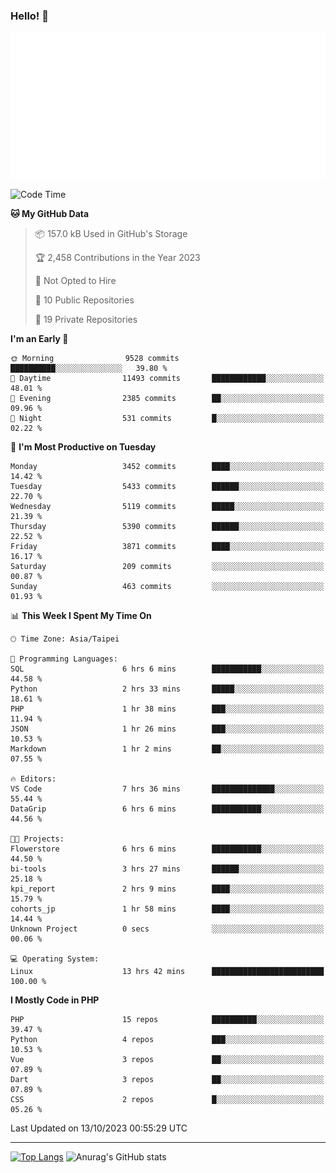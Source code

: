 ### Hello! 👋

![Metrics](/metrics.classic.svg)

<!--START_SECTION:waka-->
![Code Time](http://img.shields.io/badge/Code%20Time-689%20hrs%2025%20mins-blue)

**🐱 My GitHub Data** 

> 📦 157.0 kB Used in GitHub's Storage 
 > 
> 🏆 2,458 Contributions in the Year 2023
 > 
> 🚫 Not Opted to Hire
 > 
> 📜 10 Public Repositories 
 > 
> 🔑 19 Private Repositories 
 > 
**I'm an Early 🐤** 

```text
🌞 Morning                9528 commits        ██████████░░░░░░░░░░░░░░░   39.80 % 
🌆 Daytime                11493 commits       ████████████░░░░░░░░░░░░░   48.01 % 
🌃 Evening                2385 commits        ██░░░░░░░░░░░░░░░░░░░░░░░   09.96 % 
🌙 Night                  531 commits         █░░░░░░░░░░░░░░░░░░░░░░░░   02.22 % 
```
📅 **I'm Most Productive on Tuesday** 

```text
Monday                   3452 commits        ████░░░░░░░░░░░░░░░░░░░░░   14.42 % 
Tuesday                  5433 commits        ██████░░░░░░░░░░░░░░░░░░░   22.70 % 
Wednesday                5119 commits        █████░░░░░░░░░░░░░░░░░░░░   21.39 % 
Thursday                 5390 commits        ██████░░░░░░░░░░░░░░░░░░░   22.52 % 
Friday                   3871 commits        ████░░░░░░░░░░░░░░░░░░░░░   16.17 % 
Saturday                 209 commits         ░░░░░░░░░░░░░░░░░░░░░░░░░   00.87 % 
Sunday                   463 commits         ░░░░░░░░░░░░░░░░░░░░░░░░░   01.93 % 
```


📊 **This Week I Spent My Time On** 

```text
🕑︎ Time Zone: Asia/Taipei

💬 Programming Languages: 
SQL                      6 hrs 6 mins        ███████████░░░░░░░░░░░░░░   44.58 % 
Python                   2 hrs 33 mins       █████░░░░░░░░░░░░░░░░░░░░   18.61 % 
PHP                      1 hr 38 mins        ███░░░░░░░░░░░░░░░░░░░░░░   11.94 % 
JSON                     1 hr 26 mins        ███░░░░░░░░░░░░░░░░░░░░░░   10.53 % 
Markdown                 1 hr 2 mins         ██░░░░░░░░░░░░░░░░░░░░░░░   07.55 % 

🔥 Editors: 
VS Code                  7 hrs 36 mins       ██████████████░░░░░░░░░░░   55.44 % 
DataGrip                 6 hrs 6 mins        ███████████░░░░░░░░░░░░░░   44.56 % 

🐱‍💻 Projects: 
Flowerstore              6 hrs 6 mins        ███████████░░░░░░░░░░░░░░   44.50 % 
bi-tools                 3 hrs 27 mins       ██████░░░░░░░░░░░░░░░░░░░   25.18 % 
kpi_report               2 hrs 9 mins        ████░░░░░░░░░░░░░░░░░░░░░   15.79 % 
cohorts_jp               1 hr 58 mins        ████░░░░░░░░░░░░░░░░░░░░░   14.44 % 
Unknown Project          0 secs              ░░░░░░░░░░░░░░░░░░░░░░░░░   00.06 % 

💻 Operating System: 
Linux                    13 hrs 42 mins      █████████████████████████   100.00 % 
```

**I Mostly Code in PHP** 

```text
PHP                      15 repos            ██████████░░░░░░░░░░░░░░░   39.47 % 
Python                   4 repos             ███░░░░░░░░░░░░░░░░░░░░░░   10.53 % 
Vue                      3 repos             ██░░░░░░░░░░░░░░░░░░░░░░░   07.89 % 
Dart                     3 repos             ██░░░░░░░░░░░░░░░░░░░░░░░   07.89 % 
CSS                      2 repos             █░░░░░░░░░░░░░░░░░░░░░░░░   05.26 % 
```




 Last Updated on 13/10/2023 00:55:29 UTC
<!--END_SECTION:waka-->

<hr>

<span style="display:inline-block">[![Top Langs](https://github-readme-stats.vercel.app/api/top-langs/?username=maureendadap&layout=compact&theme=transparent)](https://github.com/anuraghazra/github-readme-stats)</span>
<span style="display:inline-block">![Anurag's GitHub stats](https://github-readme-stats.vercel.app/api?username=maureendadap&show_icons=true&theme=transparent&count_private=true)</span>

<!--
**MaureenDadap/maureendadap** is a ✨ _special_ ✨ repository because its `README.md` (this file) appears on your GitHub profile.

Here are some ideas to get you started:

- 🔭 I’m currently working on ...
- 🌱 I’m currently learning ...
- 👯 I’m looking to collaborate on ...
- 🤔 I’m looking for help with ...
- 💬 Ask me about ...
- 📫 How to reach me: ...
- 😄 Pronouns: ...
- ⚡ Fun fact: ...
-->
